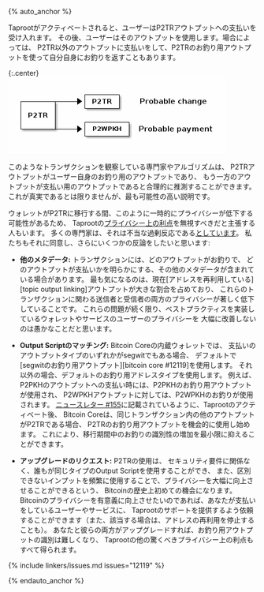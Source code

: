 {% auto_anchor %}

Taprootがアクティベートされると、ユーザーはP2TRアウトプットへの支払いを受け入れます。
その後、ユーザーはそのアウトプットを使用します。場合によっては、
P2TR以外のアウトプットに支払いをして、P2TRのお釣り用アウトプットを使って自分自身にお釣りを返すこともあります。

{:.center}
![Example transaction P2TR -> {P2WPKH, P2TR}](/img/posts/2021-10-p2tr-to-p2tr_p2wpkh.png)

このようなトランザクションを観察している専門家やアルゴリズムは、
P2TRアウトプットがユーザー自身のお釣り用のアウトプットであり、
もう一方のアウトプットが支払い用のアウトプットであると合理的に推測することができます。
これが真実であるとは限りませんが、最も可能性の高い説明です。

ウォレットがP2TRに移行する間、このように一時的にプライバシーが低下する可能性があるため、
Taprootの[プライバシー上の利点][p4tr benefits]を無視すべきだと主張する人もいます。
多くの専門家は、それは不当な過剰反応である[としています][coindesk experts]。
私たちもそれに同意し、さらにいくつかの反論をしたいと思います:

- **<!--other-metadata-->他のメタデータ:** トランザクションには、どのアウトプットがお釣りで、
  どのアウトプットが支払いかを明らかにする、その他のメタデータが含まれている場合があります。
  最も気になるのは、現在[アドレスを再利用している][topic output linking]アウトプットが大きな割合を占めており、
  これらのトランザクションに関わる送信者と受信者の両方のプライバシーが著しく低下していることです。
  これらの問題が続く限り、ベストプラクティスを実装しているウォレットやサービスのユーザーのプライバシーを
  大幅に改善しないのは愚かなことだと思います。

- **<!--output-script-matching-->Output Scriptのマッチング:** Bitcoin Coreの内蔵ウォレットでは、
  支払いのアウトプットタイプのいずれかがsegwitでもある場合、
  デフォルトで[segwitのお釣り用アウトプット][bitcoin core #12119]を使用します。
  それ以外の場合、デフォルトのお釣り用アドレスタイプを使用します。
  例えば、P2PKHのアウトプットへの支払い時には、P2PKHのお釣り用アウトプットが使用され、
  P2WPKHアウトプットに対しては、P2WPKHのお釣りが使用されます。
  [ニュースレター #155][news155 bcc22154]に記載されているように、Taprootのアクティベート後、
  Bitcoin Coreは、同じトランザクション内の他のアウトプットがP2TRである場合、
  P2TRのお釣り用アウトプットを機会的に使用し始めます。
  これにより、移行期間中のお釣りの識別性の増加を最小限に抑えることができます。

- **<!--request-upgrades-->アップグレードのリクエスト:** P2TRの使用は、
  セキュリティ要件に関係なく、誰もが同じタイプのOutput Scriptを使用することができ、
  また、区別できないインプットを頻繁に使用することで、プライバシーを大幅に向上させることができるという、
  Bitcoinの歴史上初めての機会になります。
  Bitcoinのプライバシーを有意義に向上させたいのであれば、あなたが支払いをしているユーザーやサービスに、
  Taprootのサポートを提供するよう依頼することができます（また、該当する場合は、アドレスの再利用を停止することも）。
  あなたと彼らの両方がアップグレードすれば、お釣り用アウトプットの識別は難しくなり、
  Taprootの他の驚くべきプライバシー上の利点もすべて得られます。

{% include linkers/issues.md issues="12119" %}

{% endauto_anchor %}

[p4tr benefits]: /ja/preparing-for-taproot/#マルチシグの概要
[p4tr safety]: /ja/preparing-for-taproot/#なぜ待つ必要があるのか？
[coindesk experts]: https://www.coindesk.com/tech/2020/12/01/privacy-concerns-over-bitcoin-upgrade-taproot-are-a-non-issue-experts-say/
[compat bcc]: /en/compatibility/bitcoin-core/
[news155 bcc22154]: /ja/newsletters/2021/06/30/#bitcoin-core-22154
